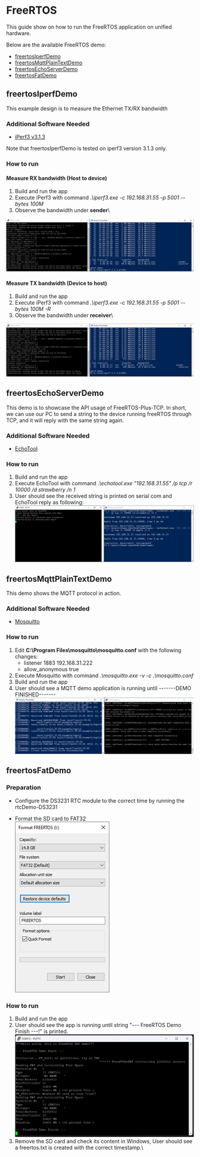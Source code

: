 # FreeRTOS

This guide show on how to run the FreeRTOS application on unified hardware. 

Below are the available FreeRTOS demo: 
  - [freertosIperfDemo](ug_freertos.md#freertosiperfdemo)
  - [freertosMqttPlainTextDemo](ug_freertos.md#freertosmqttplaintextdemo)
  - [freertosEchoServerDemo](ug_freertos.md#freertosechoserverdemo)
  - [freertosFatDemo](ug_freertos.md#freertosfatdemo)

## freertosIperfDemo
This example design is to measure the Ethernet TX/RX bandwidth

### Additional Software Needed
- [iPerf3 v3.1.3](https://iperf.fr/download/windows/iperf-3.1.3-win64.zip)

Note that freertosIperfDemo is tested on iperf3 version 3.1.3 only. 

### How to run
#### Measure RX bandwidth (Host to device)

1. Build and run the app
2. Execute iPerf3 with command *.\iperf3.exe -c 192.168.31.55 -p 5001 --bytes 100M*
3. Observe the bandwidth under **sender**\

![iPerf RX](../images/iperf3-dut-recv.PNG)

#### Measure TX bandwidth (Device to host)
1. Build and run the app
2. Execute iPerf3 with command *.\iperf3.exe -c 192.168.31.55 -p 5001 --bytes 100M -R*
3. Observe the bandwidth under **receiver**\

![iPerf TX](../images/iperf3-dut-send.PNG)


## freertosEchoServerDemo
This demo is to showcase the API usage of FreeRTOS-Plus-TCP. In short, we can use our PC to send a string to the device running freeRTOS through TCP, and it will reply with the same string again.

### Additional Software Needed
- [EchoTool](https://github.com/pbansky/EchoTool/releases/download/v1.5.0.0/echotool.exe)

### How to run
1. Build and run the app
2. Execute EchoTool with command *.\echotool.exe "192.168.31.55" /p tcp /r 10000 /d strawberry /n 1*
3. User should see the received string is printed on serial com and EchoTool reply as following:\
![Echo server demo](../images/echo-server-demo.PNG)

## freertosMqttPlainTextDemo
This demo shows the MQTT protocol in action.

### Additional Software Needed
- [Mosquitto](https://mosquitto.org/download/)

### How to run
1. Edit **C:\Program Files\mosquitto\mosquitto.conf** with the following changes:
    - listener 1883 192.168.31.222
    - allow_anonymous true
2. Execute Mosquitto with command *.\mosquitto.exe -v -c .\mosquitto.conf*
3. Build and run the app
4. User should see a MQTT demo application is running until -------DEMO FINISHED-------\
![MQTT plaintext demo](../images/mqtt-plaintext-demo.PNG)

## freertosFatDemo
### Preparation
- Configure the DS3231 RTC module to the correct time by running the rtcDemo-DS3231

- Format the SD card to FAT32\
![Format SD card](../images/format-sd-card.PNG)

### How to run
1. Build and run the app
2. User should see the app is running until string "--- FreeRTOS Demo Finish ---!" is printed.\
![FAT demo](../images/fat-demo.PNG)
3. Remove the SD card and check its content in Windows, User should see a freertos.txt is created with the correct timestamp.\